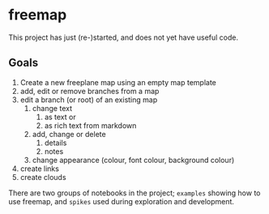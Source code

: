 freemap
=======

This project has just (re-)started, and does not yet have useful code.

## Goals


1. Create a new freeplane map using an empty map template
2. add, edit or remove branches from a map
3. edit a branch (or root) of an existing map
   1. change text
      1. as text or
      2. as rich text from markdown
   2. add, change or delete
      1. details
      2. notes
   3. change appearance (colour, font colour, background colour)
4. create links
5. create clouds

There are two groups of notebooks in the project; `examples` showing how to use freemap, and `spikes` used during 
exploration and development.


